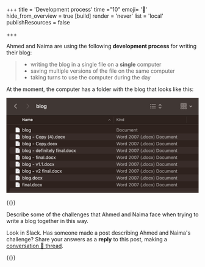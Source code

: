 +++
title = 'Development process'
time ="10"
emoji= '🧰'
hide_from_overview = true
[build]
  render = 'never'
  list = 'local'
  publishResources = false

+++

Ahmed and Naima are using the following **development process** for writing their blog:

> - writing the blog in a single file on a **single** computer
> - saving multiple versions of the file on the same computer
> - taking turns to use the computer during the day

At the moment, the computer has a folder with the blog that looks like this:

![different-blog-versions](different-blog-versions.png)

{{<note type="exercise" title="Exercise">}}

Describe some of the challenges that Ahmed and Naima face when trying to write a blog together in this way.

Look in Slack. Has someone made a post describing Ahmed and Naima's challenge? Share your answers as a **reply** to this post, making a [conversation 🧵 thread](https://slack.com/intl/en-gb/help/articles/115000769927-Use-threads-to-organise-discussion).

{{</note>}}

